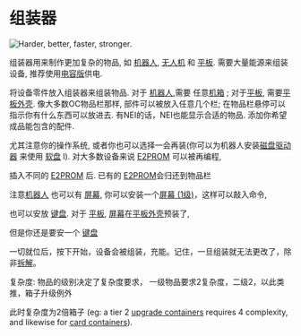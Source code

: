 # 组装器

![Harder, better, faster, stronger.](oredict:oc:assembler)

组装器用来制作更加复杂的物品, 如 [机器人](robot.md), [无人机](../item/drone.md) 和 [平板](../item/tablet.md). 需要大量能源来组装设备, 推荐使用[电容版](capacitor.md)供电.

将设备零件放入组装器来组装物品. 对于 [机器人](robot.md),需要 任意[机箱](case1.md) ; 对于[平板](../item/tablet.md), 需要[平板外壳](../item/tabletCase1.md). 像大多数OC物品栏那样, 部件可以被放入任意几个栏; 在物品栏悬停可以指示你有什么东西可以放进去. 有NEI的话，NEI也能显示合适的物品. 添加你希望成品能包含的配件. 

尤其注意你的操作系统, 或者你也可以选择一会再装(你可以为机器人安装[磁盘驱动器](diskDrive.md) 来使用 [软盘](../item/floppy.md) l). 对大多数设备来说 [E2PROM](../item/eeprom.md) 可以被再编程, 

插入不同的 [E2PROM](../item/eeprom.md) 后. 已有的 [E2PROM](../item/eeprom.md)会归还到物品栏

注意[机器人](robot.md) 也可以有 [屏幕](screen1.md), 你可以安装一个[屏幕 (1级)](screen1.md)，这样可以敲入命令, 

也可以安放 [键盘](keyboard.md). 对于 [平板](../item/tablet.md),  [屏幕](screen1.md)在[平板外壳](../item/tabletCase1.md)预装了, 

但是你还是要安一个 [键盘](keyboard.md)

一切就位后，按下开始，设备会被组装，充能。记住，一旦组装就无法更改了，除非[拆解](disassembler.md)。

复杂度: 物品的级别决定了复杂度要求， 一级物品要求2复杂度，二级2，以此类推，箱子升级例外

此时复杂度为2倍箱子 (eg: a tier 2 [upgrade containers](../item/upgradeContainer1.md) requires 4 complexity, and likewise for [card containers](../item/cardContainer1.md)).
